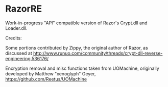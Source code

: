 RazorRE
=======

Work-in-progress "API" compatible version of Razor's Crypt.dll and Loader.dll.

Credits:

Some portions contributed by Zippy, the original author of Razor, as discussed at http://www.runuo.com/community/threads/crypt-dll-reverse-engineering.536176/

Encryption removal and misc functions taken from UOMachine, originally developed by Matthew "xenoglyph" Geyer, https://github.com/Reetus/UOMachine
